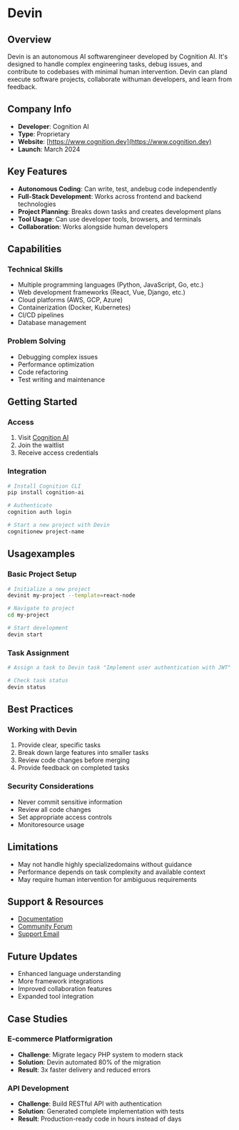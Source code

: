 # Devin

## Overview
Devin is an autonomous AI softwarengineer developed by Cognition AI. It's designed to handle complex engineering tasks, debug issues, and contribute to codebases with minimal human intervention. Devin can pland execute software projects, collaborate withuman developers, and learn from feedback.

## Company Info
- **Developer**: Cognition AI
- **Type**: Proprietary
- **Website**: [https://www.cognition.dev](https://www.cognition.dev)
- **Launch**: March 2024

## Key Features
- **Autonomous Coding**: Can write, test, andebug code independently
- **Full-Stack Development**: Works across frontend and backend technologies
- **Project Planning**: Breaks down tasks and creates development plans
- **Tool Usage**: Can use developer tools, browsers, and terminals
- **Collaboration**: Works alongside human developers

## Capabilities

### Technical Skills
- Multiple programming languages (Python, JavaScript, Go, etc.)
- Web development frameworks (React, Vue, Django, etc.)
- Cloud platforms (AWS, GCP, Azure)
- Containerization (Docker, Kubernetes)
- CI/CD pipelines
- Database management

### Problem Solving
- Debugging complex issues
- Performance optimization
- Code refactoring
- Test writing and maintenance

## Getting Started

### Access
1. Visit [Cognition AI](https://www.cognition.dev)
2. Join the waitlist
3. Receive access credentials

### Integration
```bash
# Install Cognition CLI
pip install cognition-ai

# Authenticate
cognition auth login

# Start a new project with Devin
cognitionew project-name
```

## Usagexamples

### Basic Project Setup
```bash
# Initialize a new project
devinit my-project --template=react-node

# Navigate to project
cd my-project

# Start development
devin start
```

### Task Assignment
```bash
# Assign a task to Devin task "Implement user authentication with JWT"

# Check task status
devin status
```

## Best Practices

### Working with Devin
1. Provide clear, specific tasks
2. Break down large features into smaller tasks
3. Review code changes before merging
4. Provide feedback on completed tasks

### Security Considerations
- Never commit sensitive information
- Review all code changes
- Set appropriate access controls
- Monitoresource usage

## Limitations
- May not handle highly specializedomains without guidance
- Performance depends on task complexity and available context
- May require human intervention for ambiguous requirements

## Support & Resources
- [Documentation](https://docs.cognition.dev)
- [Community Forum](https://community.cognition.dev)
- [Support Email](mailto:support@cognition.dev)

## Future Updates
- Enhanced language understanding
- More framework integrations
- Improved collaboration features
- Expanded tool integration

## Case Studies
### E-commerce Platformigration
- **Challenge**: Migrate legacy PHP system to modern stack
- **Solution**: Devin automated 80% of the migration
- **Result**: 3x faster delivery and reduced errors

### API Development
- **Challenge**: Build RESTful API with authentication
- **Solution**: Generated complete implementation with tests
- **Result**: Production-ready code in hours instead of days
